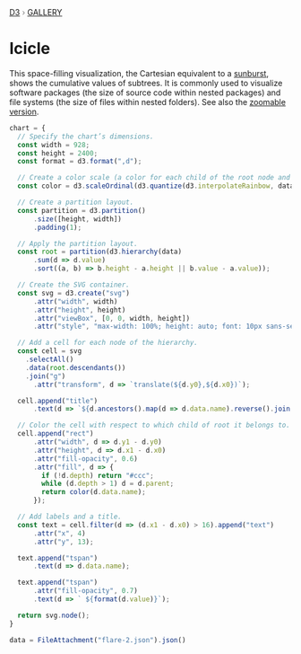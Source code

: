 <div style="color: grey; font: 13px/25.5px var(--sans-serif); text-transform: uppercase;"><h1 style="display: none;">Icicle</h1><a href="https://d3js.org/">D3</a> › <a href="/@d3/gallery">Gallery</a></div>

# Icicle

This space-filling visualization, the Cartesian equivalent to a [sunburst](/@d3/sunburst/2?intent=fork), shows the cumulative values of subtrees. It is commonly used to visualize software packages (the size of source code within nested packages) and file systems (the size of files within nested folders). See also the [zoomable version](/@d3/zoomable-icicle).

```js echo
chart = {
  // Specify the chart’s dimensions.
  const width = 928;
  const height = 2400;
  const format = d3.format(",d");

  // Create a color scale (a color for each child of the root node and their descendants).
  const color = d3.scaleOrdinal(d3.quantize(d3.interpolateRainbow, data.children.length + 1))

  // Create a partition layout.
  const partition = d3.partition()
      .size([height, width])
      .padding(1);

  // Apply the partition layout.
  const root = partition(d3.hierarchy(data)
      .sum(d => d.value)
      .sort((a, b) => b.height - a.height || b.value - a.value));

  // Create the SVG container.
  const svg = d3.create("svg")
      .attr("width", width)
      .attr("height", height)
      .attr("viewBox", [0, 0, width, height])
      .attr("style", "max-width: 100%; height: auto; font: 10px sans-serif");

  // Add a cell for each node of the hierarchy.
  const cell = svg
    .selectAll()
    .data(root.descendants())
    .join("g")
      .attr("transform", d => `translate(${d.y0},${d.x0})`);

  cell.append("title")
      .text(d => `${d.ancestors().map(d => d.data.name).reverse().join("/")}\n${format(d.value)}`);

  // Color the cell with respect to which child of root it belongs to. 
  cell.append("rect")
      .attr("width", d => d.y1 - d.y0)
      .attr("height", d => d.x1 - d.x0)
      .attr("fill-opacity", 0.6)
      .attr("fill", d => {
        if (!d.depth) return "#ccc";
        while (d.depth > 1) d = d.parent;
        return color(d.data.name);
      });

  // Add labels and a title.
  const text = cell.filter(d => (d.x1 - d.x0) > 16).append("text")
      .attr("x", 4)
      .attr("y", 13);

  text.append("tspan")
      .text(d => d.data.name);

  text.append("tspan")
      .attr("fill-opacity", 0.7)
      .text(d => ` ${format(d.value)}`);

  return svg.node();
}
```

```js echo
data = FileAttachment("flare-2.json").json()
```
